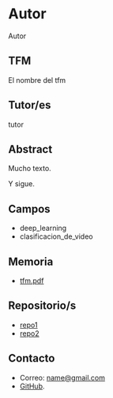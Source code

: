 # Autor

Autor

## TFM

El nombre del tfm

## Tutor/es

tutor

## Abstract

Mucho texto.

Y sigue.

## Campos

- deep_learning
- clasificacion_de_video

## Memoria

- [tfm.pdf](path-al-enlace)

## Repositorio/s

- [repo1](path1)
- [repo2](path1)

## Contacto

- Correo: name@gmail.com
- [GitHub](https://github.com/name).